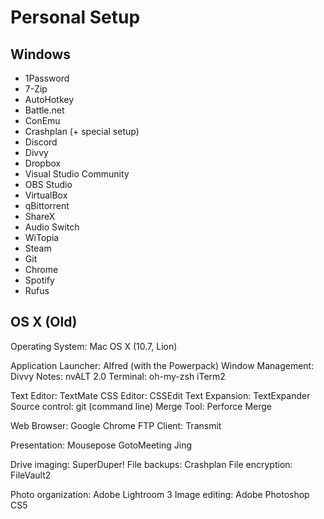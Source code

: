 # Personal Setup

## Windows
* 1Password
* 7-Zip
* AutoHotkey
* Battle.net
* ConEmu
* Crashplan (+ special setup)
* Discord
* Divvy
* Dropbox
* Visual Studio Community
* OBS Studio
* VirtualBox
* qBittorrent
* ShareX
* Audio Switch
* WiTopia
* Steam
* Git
* Chrome
* Spotify
* Rufus

## OS X (Old)
Operating System:  Mac OS X (10.7, Lion)

Application Launcher:  Alfred (with the Powerpack)
Window Management:  Divvy
Notes:  nvALT 2.0
Terminal:
    oh-my-zsh
    iTerm2

Text Editor:  TextMate
CSS Editor:  CSSEdit
Text Expansion:  TextExpander
Source control:  git (command line)
Merge Tool:  Perforce Merge

Web Browser:  Google Chrome
FTP Client:  Transmit

Presentation:
    Mousepose
    GotoMeeting
    Jing

Drive imaging:  SuperDuper!
File backups:  Crashplan
File encryption:  FileVault2

Photo organization: Adobe Lightroom 3
Image editing: Adobe Photoshop CS5
